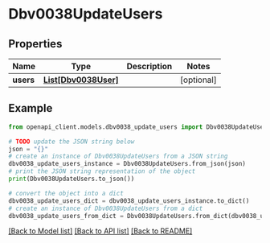 # Dbv0038UpdateUsers


## Properties

Name | Type | Description | Notes
------------ | ------------- | ------------- | -------------
**users** | [**List[Dbv0038User]**](Dbv0038User.md) |  | [optional] 

## Example

```python
from openapi_client.models.dbv0038_update_users import Dbv0038UpdateUsers

# TODO update the JSON string below
json = "{}"
# create an instance of Dbv0038UpdateUsers from a JSON string
dbv0038_update_users_instance = Dbv0038UpdateUsers.from_json(json)
# print the JSON string representation of the object
print(Dbv0038UpdateUsers.to_json())

# convert the object into a dict
dbv0038_update_users_dict = dbv0038_update_users_instance.to_dict()
# create an instance of Dbv0038UpdateUsers from a dict
dbv0038_update_users_from_dict = Dbv0038UpdateUsers.from_dict(dbv0038_update_users_dict)
```
[[Back to Model list]](../README.md#documentation-for-models) [[Back to API list]](../README.md#documentation-for-api-endpoints) [[Back to README]](../README.md)


